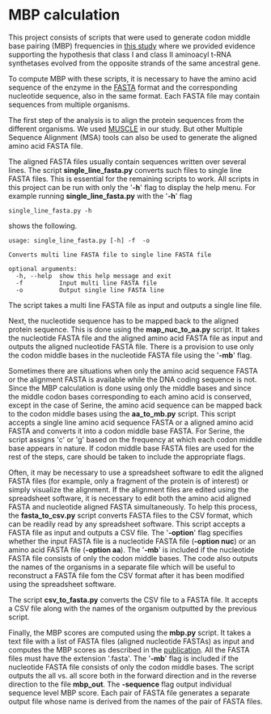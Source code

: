 # MBP calculation
This project consists of scripts that were used to generate codon middle base pairing (MBP) frequencies in 
[this study](https://academic.oup.com/mbe/article/30/7/1588/973415) where we provided evidence supporting the 
hypothesis  that class I and class II aminoacyl t-RNA synthetases evolved from the opposite strands of the same 
ancestral gene.

To compute MBP with these scripts, it is necessary to have the amino acid sequence of the enzyme in the 
[FASTA](https://blast.ncbi.nlm.nih.gov/Blast.cgi?CMD=Web&PAGE_TYPE=BlastDocs&DOC_TYPE=BlastHelp) format and the 
corresponding nucleotide sequence, also in the same format. Each FASTA file may contain sequences from multiple 
organisms.

The first step of the analysis is to align the protein sequences from the different organisms. We used 
[MUSCLE](https://www.ebi.ac.uk/Tools/msa/muscle/) in our study. But other Multiple Sequence Alignment (MSA) tools can 
also be used to generate the aligned amino acid FASTA file.

The aligned FASTA files usually contain sequences written over several lines. The script **single_line_fasta.py** 
converts such files to single line FASTA files. This is essential for the remaining scripts to work. All scripts in 
this project can be run with only the '**-h**' flag to display the help menu. For example running 
**single_line_fasta.py** with the '**-h**' flag 

```
single_line_fasta.py -h
```

shows the following.

```
usage: single_line_fasta.py [-h] -f  -o

Converts multi line FASTA file to single line FASTA file

optional arguments:
  -h, --help  show this help message and exit
  -f          Input multi line FASTA file
  -o          Output single line FASTA line
```

The script takes a multi line FASTA file as input and outputs a single line file. 

Next, the nucleotide sequence has to be mapped back to the aligned protein sequence. This is done using the 
**map_nuc_to_aa.py** script. It takes the nucleotide FASTA file and the aligned amino acid FASTA file as input and 
outputs the aligned nucleotide FASTA file. There is a provision to use only the codon middle bases in the nucleotide 
FASTA file using the '**-mb**' flag. 

Sometimes there are situations when only the amino acid sequence FASTA or the alignment FASTA is available while the 
DNA coding sequence is not. Since the MBP calculation is done using only the middle bases and since the middle codon 
bases corresponding to each amino acid is conserved, except in the case of Serine, the amino acid sequence can be 
mapped back to the codon middle bases using the **aa_to_mb.py** script. This script accepts a single line amino acid 
sequence FASTA or a aligned amino acid FASTA and converts it into a codon middle base FASTA. For Serine, the script 
assigns 'c' or 'g' based on the frequency at which each codon middle base appears in nature. If codon middle base 
FASTA files are used for the rest of the steps, care should be taken to include the appropriate flags.

Often, it may be necessary to use a spreadsheet software to edit the aligned FASTA files (for example, only a fragment 
of the protein is of interest) or simply visualize the alignment. If the alignment files are edited using the 
spreadsheet software, it is necessary to edit both the amino acid aligned FASTA and nucleotide aligned FASTA 
simultaneously. To help this process, the **fasta_to_csv.py** script converts FASTA files to the CSV format, which can 
be readily read by any spreadsheet software. This script accepts a FASTA file as input and outputs a CSV file. The 
'**-option**' flag specifies whether the input FASTA file is a nucleotide FASTA file (**-option nuc**) or 
an amino acid FASTA file (**-option aa**). The '**-mb**' is included if the nucleotide FASTA file consists of only the 
codon middle bases. The code also outputs the names of the organisms in a separate file which will be useful to 
reconstruct a FASTA file fom the CSV format after it has been modified using the spreadsheet software.

The script **csv_to_fasta.py** converts the CSV file to a FASTA file. It accepts a CSV file along with the names of the 
organism outputted by the previous script.

Finally, the MBP scores are computed using the **mbp.py** script. It takes a text file with a list of FASTA files 
(aligned nucleotide FASTAs) as input and computes the MBP scores as described in the 
[publication](https://academic.oup.com/mbe/article/30/7/1588/973415). All the FASTA files must have the extension 
'.fasta'. The '**-mb**' flag is included if the nucleotide FASTA file consists of only the codon middle bases. The 
script outputs the all vs. all <MBP> score both in the forward direction and in the reverse direction to the file 
**mbp_out**.  The **-sequence** flag output individual sequence level MBP score. Each pair of FASTA file generates a 
separate output file whose name is derived from the names of the pair of FASTA files.